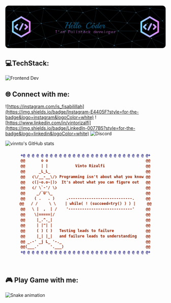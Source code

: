 ![Vinto Rizalfi](img/banner.png)

## 💻TechStack:
![Frontend Dev](https://skillicons.dev/icons?i=html,css,js,react,vite,vue,figma,bootstrap,tailwind,dart,flutter,androidstudio,laravel,firebase,sqlite,mysql,postgres,git,postman,docker,kubernetes,azure,stackoverflow,unityperline=3)

## 🌐 Connect with me:
![https://instagram.com/is_fisabilillah](https://img.shields.io/badge/Instagram-E4405F?style=for-the-badge&logo=instagram&logoColor=white) ![https://www.linkedin.com/in/vintorizalfi](https://img.shields.io/badge/LinkedIn-0077B5?style=for-the-badge&logo=linkedin&logoColor=white) ![Discord](https://img.shields.io/badge/Discord-5865F2?style=for-the-badge&logo=discord&logoColor=white)


![vinnto's GitHub stats](https://github-readme-stats.vercel.app/api?username=vinnto&show_icons=true&theme=chartreuse-dark)

<h4 align="center">
  
```diff
+@ @ @ @ @ @ @ @ @ @ @ @ @ @ @ @ @ @ @ @ @ @ @ @ @ @ @ @+
@@       o o                                           @@
@@       | |            Vinto Rizalfi                  @@
@@      _L_L_                                          @@
@@   ❮\/__-__\/❯ Programming isn't about what you know @@
@@   ❮(|~o.o~|)❯  It's about what you can figure out   @@
@@   ❮/ \`-'/ \❯                                       @@
@@     _/`U'\_                                         @@
@@    ( .   . )     .----------------------------.     @@
@@   / /     \ \    | while( ! (succeed=try() ) ) |     @@
@@   \ |  ,  | /    '----------------------------'     @@
@@    \|=====|/                                        @@
@@     |_.^._|                                         @@
@@     | |"| |                                         @@
@@     ( ) ( )   Testing leads to failure              @@
@@     |_| |_|   and failure leads to understanding    @@
@@ _.-' _j L_ '-._                                     @@
@@(___.'     '.___)                                    @@
+@ @ @ @ @ @ @ @ @ @ @ @ @ @ @ @ @ @ @ @ @ @ @ @ @ @ @ @+
```

</h4>

<br>

## 🎮 Play Game with me: 

<img src="https://raw.githubusercontent.com/vinnto/vinnto/output/snake.svg" alt="Snake animation" />
